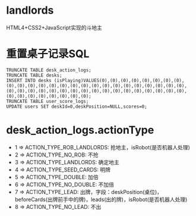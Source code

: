 # landlords
HTML4+CSS2+JavaScript实现的斗地主

# 重置桌子记录SQL
```
TRUNCATE TABLE desk_action_logs;
TRUNCATE TABLE desks;
INSERT INTO desks (isPlaying)VALUES(0),(0),(0),(0),(0),(0),(0),(0),(0),(0),(0),(0),(0),(0),(0),(0),(0),(0),(0),(0),(0),(0),(0),(0),(0),(0),(0),(0),(0),(0),(0),(0),(0),(0),(0),(0),(0),(0),(0),(0),(0),(0),(0),(0),(0),(0),(0),(0),(0),(0);
TRUNCATE TABLE user_score_logs;
UPDATE users SET deskId=0,deskPosition=NULL,scores=0;
```

# desk_action_logs.actionType
  * 1 => ACTION_TYPE_ROB_LANDLORDS: 抢地主，isRobot(是否机器人处理)
  * 2 => ACTION_TYPE_NO_ROB: 不抢
  * 3 => ACTION_TYPE_LANDLORDS: 确定地主
  * 4 => ACTION_TYPE_SEED_CARDS: 明牌
  * 5 => ACTION_TYPE_DOUBLE: 加倍
  * 6 => ACTION_TYPE_NO_DOUBLE: 不加倍
  * 7 => ACTION_TYPE_LEAD: 出牌，字段：deskPosition(桌位)，beforeCards(出牌前手中的牌)，leads(出的牌)，isRobot(是否机器人处理)
  * 8 => ACTION_TYPE_NO_LEAD: 不出
